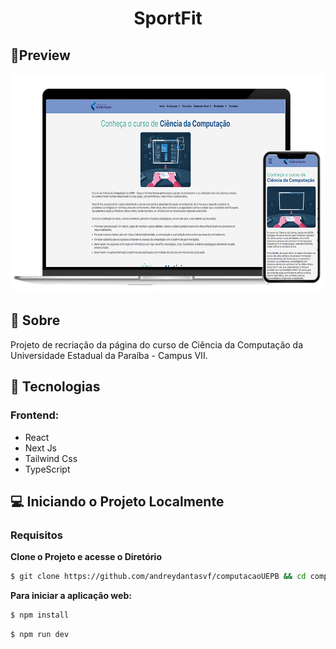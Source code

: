 <h1 align="center">SportFit</h1>

## 🔖Preview
<div align="center">
	<img alt="Layout" src="./.github/demo.png" width="600px" height="350px">
</div>
  
## 📜 Sobre
Projeto de recriação da página do curso de Ciência da Computação da Universidade Estadual da Paraíba - Campus VII.

## 🚀 Tecnologias
### Frontend:
- React
- Next Js
- Tailwind Css
- TypeScript

## 💻 Iniciando o Projeto Localmente

### Requisitos

**Clone o Projeto e acesse o Diretório**

```bash
$ git clone https://github.com/andreydantasvf/computacaoUEPB && cd computacaoUEPB
```

**Para iniciar a aplicação web:**
```bash
$ npm install
```
```bash
$ npm run dev
```